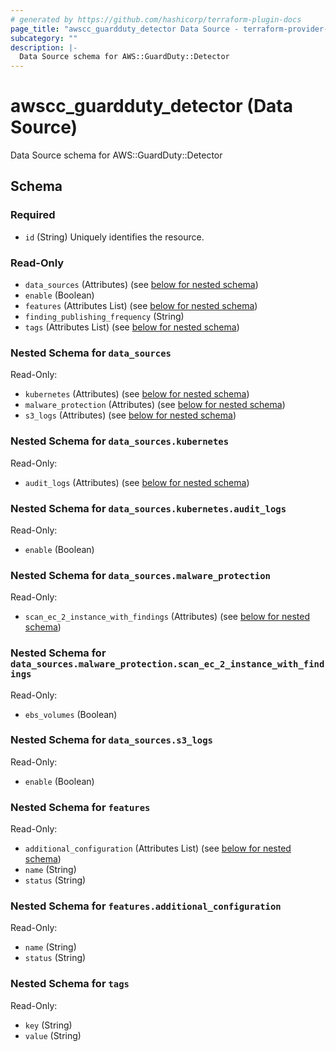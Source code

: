 ```yaml
---
# generated by https://github.com/hashicorp/terraform-plugin-docs
page_title: "awscc_guardduty_detector Data Source - terraform-provider-awscc"
subcategory: ""
description: |-
  Data Source schema for AWS::GuardDuty::Detector
---
```


# awscc_guardduty_detector (Data Source)

Data Source schema for AWS::GuardDuty::Detector



<!-- schema generated by tfplugindocs -->
## Schema

### Required

- `id` (String) Uniquely identifies the resource.

### Read-Only

- `data_sources` (Attributes) (see [below for nested schema](#nestedatt--data_sources))
- `enable` (Boolean)
- `features` (Attributes List) (see [below for nested schema](#nestedatt--features))
- `finding_publishing_frequency` (String)
- `tags` (Attributes List) (see [below for nested schema](#nestedatt--tags))

<a id="nestedatt--data_sources"></a>
### Nested Schema for `data_sources`

Read-Only:

- `kubernetes` (Attributes) (see [below for nested schema](#nestedatt--data_sources--kubernetes))
- `malware_protection` (Attributes) (see [below for nested schema](#nestedatt--data_sources--malware_protection))
- `s3_logs` (Attributes) (see [below for nested schema](#nestedatt--data_sources--s3_logs))

<a id="nestedatt--data_sources--kubernetes"></a>
### Nested Schema for `data_sources.kubernetes`

Read-Only:

- `audit_logs` (Attributes) (see [below for nested schema](#nestedatt--data_sources--kubernetes--audit_logs))

<a id="nestedatt--data_sources--kubernetes--audit_logs"></a>
### Nested Schema for `data_sources.kubernetes.audit_logs`

Read-Only:

- `enable` (Boolean)



<a id="nestedatt--data_sources--malware_protection"></a>
### Nested Schema for `data_sources.malware_protection`

Read-Only:

- `scan_ec_2_instance_with_findings` (Attributes) (see [below for nested schema](#nestedatt--data_sources--malware_protection--scan_ec_2_instance_with_findings))

<a id="nestedatt--data_sources--malware_protection--scan_ec_2_instance_with_findings"></a>
### Nested Schema for `data_sources.malware_protection.scan_ec_2_instance_with_findings`

Read-Only:

- `ebs_volumes` (Boolean)



<a id="nestedatt--data_sources--s3_logs"></a>
### Nested Schema for `data_sources.s3_logs`

Read-Only:

- `enable` (Boolean)



<a id="nestedatt--features"></a>
### Nested Schema for `features`

Read-Only:

- `additional_configuration` (Attributes List) (see [below for nested schema](#nestedatt--features--additional_configuration))
- `name` (String)
- `status` (String)

<a id="nestedatt--features--additional_configuration"></a>
### Nested Schema for `features.additional_configuration`

Read-Only:

- `name` (String)
- `status` (String)



<a id="nestedatt--tags"></a>
### Nested Schema for `tags`

Read-Only:

- `key` (String)
- `value` (String)
